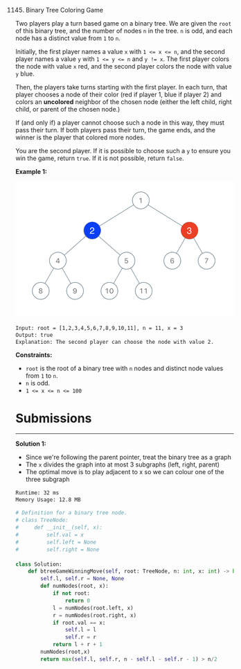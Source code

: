 1145. Binary Tree Coloring Game

Two players play a turn based game on a binary tree.  We are given the `root` of this binary tree, and the number of nodes `n` in the tree.  `n` is odd, and each node has a distinct value from `1` to `n`.

Initially, the first player names a value `x` with `1 <= x <= n`, and the second player names a value `y` with `1 <= y <= n` and `y != x`.  The first player colors the node with value `x` red, and the second player colors the node with value `y` blue.

Then, the players take turns starting with the first player.  In each turn, that player chooses a node of their color (red if player 1, blue if player 2) and colors an **uncolored** neighbor of the chosen node (either the left child, right child, or parent of the chosen node.)

If (and only if) a player cannot choose such a node in this way, they must pass their turn.  If both players pass their turn, the game ends, and the winner is the player that colored more nodes.

You are the second player.  If it is possible to choose such a `y` to ensure you win the game, return `true`.  If it is not possible, return `false`.

 

**Example 1:**

![1145_1480-binary-tree-coloring-game.png](img/1145_1480-binary-tree-coloring-game.png)
```
Input: root = [1,2,3,4,5,6,7,8,9,10,11], n = 11, x = 3
Output: true
Explanation: The second player can choose the node with value 2.
``` 

**Constraints:**

* `root` is the root of a binary tree with `n` nodes and distinct node values from `1` to `n`.
* `n` is odd.
* `1 <= x <= n <= 100`

# Submissions
---
**Solution 1:**

* Since we're following the parent pointer, treat the binary tree as a graph
* The `x` divides the graph into at most 3 subgraphs (left, right, parent)
* The optimal move is to play adjacent to x so we can colour one of the three subgraph

```
Runtime: 32 ms
Memory Usage: 12.8 MB
```
```python
# Definition for a binary tree node.
# class TreeNode:
#     def __init__(self, x):
#         self.val = x
#         self.left = None
#         self.right = None

class Solution:
    def btreeGameWinningMove(self, root: TreeNode, n: int, x: int) -> bool:
        self.l, self.r = None, None
        def numNodes(root, x):
            if not root:
                return 0 
            l = numNodes(root.left, x)
            r = numNodes(root.right, x)
            if root.val == x:
                self.l = l
                self.r = r
            return l + r + 1
        numNodes(root,x)
        return max(self.l, self.r, n - self.l - self.r - 1) > n/2
```